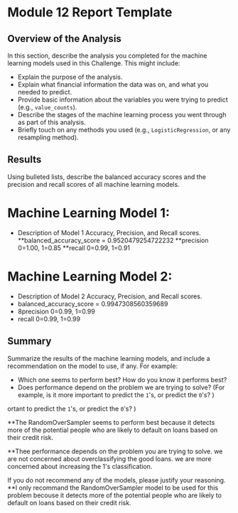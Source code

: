 # Module 12 Report Template

## Overview of the Analysis

In this section, describe the analysis you completed for the machine learning models used in this Challenge. This might include:

* Explain the purpose of the analysis.
* Explain what financial information the data was on, and what you needed to predict.
* Provide basic information about the variables you were trying to predict (e.g., `value_counts`).
* Describe the stages of the machine learning process you went through as part of this analysis.
* Briefly touch on any methods you used (e.g., `LogisticRegression`, or any resampling method).

## Results

Using bulleted lists, describe the balanced accuracy scores and the precision and recall scores of all machine learning models.

# Machine Learning Model 1:
  * Description of Model 1 Accuracy, Precision, and Recall scores.
**balanced_accuracy_score = 0.9520479254722232
**precision 0=1.00, 1=0.85
**recall 0=0.99, 1=0.91

# Machine Learning Model 2:
  * Description of Model 2 Accuracy, Precision, and Recall scores.
* balanced_accuracy_score = 0.9947308560359689
* 8precision 0=0.99, 1=0.99
* recall 0=0.99, 1=0.99

## Summary

Summarize the results of the machine learning models, and include a recommendation on the model to use, if any. For example:
* Which one seems to perform best? How do you know it performs best?
* Does performance depend on the problem we are trying to solve? (For example, is it more important to predict the `1`'s, or predict the `0`'s? )

ortant to predict the `1`'s, or predict the `0`'s? )

**The RandomOverSampler seems to perform best because it detects more of the potential people who are likely to default on loans based on their credit risk.

**Thee performance depends on the problem you are trying to solve. we are not concerned about overclassifying the good loans.  we are more concerned about increasing the 1's classification.

If you do not recommend any of the models, please justify your reasoning.
**I only recommand the RandomOverSampler model to be used for this problem becouse it
detects more of the potential people who are likely to default on loans based on their credit risk.
